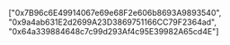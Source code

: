 ["0x7B96c6E49914067e69e68F2e606b8693A9893540",
"0x9a4ab631E2d2699A23D3869751166CC79F2364ad",
"0x64a339884648c7c99d293Af4c95E39982A65cd4E"]
